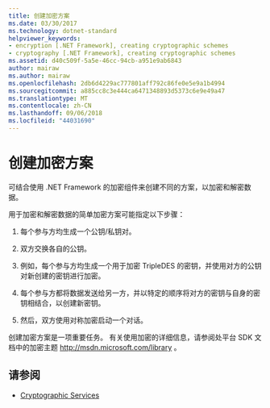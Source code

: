 ```yaml
---
title: 创建加密方案
ms.date: 03/30/2017
ms.technology: dotnet-standard
helpviewer_keywords:
- encryption [.NET Framework], creating cryptographic schemes
- cryptography [.NET Framework], creating cryptographic schemes
ms.assetid: d40c509f-5a5e-46cc-94cb-a951e9ab6843
author: mairaw
ms.author: mairaw
ms.openlocfilehash: 2db6d4229ac777801aff792c86fe0e5e9a1b4994
ms.sourcegitcommit: a885cc8c3e444ca6471348893d5373c6e9e49a47
ms.translationtype: MT
ms.contentlocale: zh-CN
ms.lasthandoff: 09/06/2018
ms.locfileid: "44031690"
---
```

# <a name="creating-a-cryptographic-scheme"></a>创建加密方案
可结合使用 .NET Framework 的加密组件来创建不同的方案，以加密和解密数据。  
  
 用于加密和解密数据的简单加密方案可能指定以下步骤：  
  
1.  每个参与方均生成一个公钥/私钥对。  
  
2.  双方交换各自的公钥。  
  
3.  例如，每个参与方均生成一个用于加密 TripleDES 的密钥，并使用对方的公钥对新创建的密钥进行加密。  
  
4.  每个参与方都将数据发送给另一方，并以特定的顺序将对方的密钥与自身的密钥相结合，以创建新密钥。  
  
5.  然后，双方使用对称加密启动一个对话。  
  
 创建加密方案是一项重要任务。 有关使用加密的详细信息，请参阅处平台 SDK 文档中的加密主题 http://msdn.microsoft.com/library 。  
  
## <a name="see-also"></a>请参阅

- [Cryptographic Services](../../../docs/standard/security/cryptographic-services.md)
